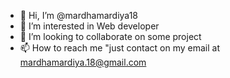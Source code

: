 - 👋 Hi, I’m @mardhamardiya18
- 👀 I’m interested in Web developer
- 💞️ I’m looking to collaborate on some project
- 📫 How to reach me "just contact on my email at mardhamardiya.18@gmail.com

<!---
mardhamardiya18/mardhamardiya18 is a ✨ special ✨ repository because its `README.md` (this file) appears on your GitHub profile.
You can click the Preview link to take a look at your changes.
--->
